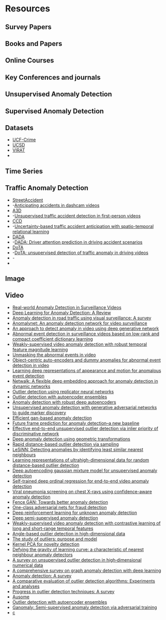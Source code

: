 # Resources
## Survey Papers
## Books and Papers
## Online Courses
## Key Conferences and journals
## Unsupervised Anomaly Detection
## Supervised Anomaly Detection
## Datasets
- [UCF-Crime](https://www.crcv.ucf.edu/research/real-world-anomaly-detection-in-surveillance-videos/)
- [UCSD](http://www.svcl.ucsd.edu/projects/anomaly/dataset.htm)
- [VIRAT](https://viratdata.org/)
- []()
## Time Series
## Traffic Anomaly Detection
- [StreetAccident](https://github.com/smallcorgi/Anticipating-Accidents)
- -[Anticipating accidents in dashcam videos]()
- [A3D](https://github.com/MoonBlvd/tad-IROS2019)
- -[Unsupervised traffic accident detection in first-person videos]()
- [CCD](https://github.com/Cogito2012/UString)
- -[Uncertainty-based traffic accident anticipation with spatio-temporal relational learning]()
- [DADA](https://github.com/JWFangit/LOTVS-DADA)
- -[DADA: Driver attention prediction in driving accident scenarios]()
- [DoTA](https://github.com/MoonBlvd/Detection-of-Traffic-Anomaly)
- -[DoTA: unsupervised detection of traffic anomaly in driving videos]()
- -[]()
- 
## Image
## Video
- [Real-world Anomaly Detection in Surveillance Videos](https://scholar.google.com/scholar?hl=en&as_sdt=0%2C5&q=Real-world+Anomaly+Detection+in+Surveillance+Videos&btnG=) 
- [Deep Learning for Anomaly Detection: A Review](https://scholar.google.com/scholar?hl=en&as_sdt=2005&sciodt=0%2C5&cites=14919802204024255526&scipsc=&q=Deep+Learning+for+Anomaly+Detection%3A+A+Review&btnG=)
- [Anomaly detection in road traffic using visual surveillance: A survey](https://scholar.google.com/scholar?hl=en&as_sdt=2005&sciodt=0%2C5&cites=18078032682756398337&scipsc=&q=Anomaly+Detection+in+Road+Traffic+Using+Visual+Surveillance%3A+A+Survey&btnG=)
- [Anomalynet: An anomaly detection network for video surveillance](https://scholar.google.com/scholar?hl=en&as_sdt=0%2C5&q=AnomalyNet%3A+An+Anomaly+Detection+Network+for+Video+Surveillance&btnG=)
- [An approach to detect anomaly in video using deep generative network](https://scholar.google.com/scholar?hl=en&as_sdt=0%2C5&q=An+Approach+to+Detect+Anomaly+in+Video+Using+Deep+Generative+Network&btnG=)
- [Abnormal event detection in surveillance videos based on low-rank and compact coefficient dictionary learning](https://scholar.google.com/scholar?hl=en&as_sdt=0%2C5&q=Abnormal+event+detection+in+surveillance+videos+based+on+low-rank+and+compact+coefficient+dictionary+learning&btnG=)
- [Weakly-supervised video anomaly detection with robust temporal feature magnitude learning](https://openaccess.thecvf.com/content/ICCV2021/html/Tian_Weakly-Supervised_Video_Anomaly_Detection_With_Robust_Temporal_Feature_Magnitude_Learning_ICCV_2021_paper.html)
- [Unmasking the abnormal events in video](https://scholar.google.com/scholar?hl=en&as_sdt=0%2C5&q=Unmasking+the+abnormal+events+in+video&btnG=)
- [Object-centric auto-encoders and dummy anomalies for abnormal event detection in video](https://scholar.google.com/scholar?hl=en&as_sdt=0%2C5&q=Object-centric+auto-encoders+and+dummy+anomalies+for+abnormal+event+detection+in+video&btnG=)
- [Learning deep representations of appearance and motion for anomalous event detection](https://scholar.google.com/scholar?hl=en&as_sdt=0%2C5&q=%22Learning+deep+representations+of+appearance+and+motion+for+anomalous+event+detection&btnG=)
- [Netwalk: A flexible deep embedding approach for anomaly detection in dynamic networks](https://scholar.google.com/scholar?hl=en&as_sdt=0%2C5&q=%22Netwalk%3A+A+flexible+deep+embedding+approach+for+anomaly+detection+in+dynamic+networks&btnG=)
- [Outlier detection using replicator neural networks](https://scholar.google.com/scholar?hl=en&as_sdt=0%2C5&q=Outlier+detection+using+replicator+neural+networks&btnG=)
- [Outlier detection with autoencoder ensembles](https://scholar.google.com/scholar?hl=en&as_sdt=0%2C5&q=Outlier+detection+with+autoencoder+ensembles&btnG=)
- [Anomaly detection with robust deep autoencoders](https://scholar.google.com/scholar?hl=en&as_sdt=0%2C5&q=Anomaly+detection+with+robust+deep+autoencoders&btnG=)
- [Unsupervised anomaly detection with generative adversarial networks to guide marker discovery](https://scholar.google.com/scholar?hl=en&as_sdt=0%2C5&q=Unsupervised+anomaly+detection+with+generative+adversarial+networks+to+guide+marker+discovery&btnG=)
- [Efficient gan-based anomaly detection](https://arxiv.org/abs/1802.06222)
- [Future frame prediction for anomaly detection–a new baseline](https://scholar.google.com/scholar?hl=en&as_sdt=0%2C5&q=%22Future+frame+prediction+for+anomaly+detection%E2%80%93a+new+baseline&btnG=)
- [Effective end-to-end unsupervised outlier detection via inlier priority of discriminative network](https://scholar.google.com/scholar?hl=en&as_sdt=0%2C5&q=Effective+End-to-end+Unsupervised+Outlier+Detection+via+Inlier+Priority+of+Discriminative+Network&btnG=)
- [Deep anomaly detection using geometric transformations](https://scholar.google.com/scholar?hl=en&as_sdt=0%2C5&q=Deep+anomaly+detection+using+geometric+transformations&btnG=)
- [Rapid distance-based outlier detection via sampling](https://scholar.google.com/scholar?hl=en&as_sdt=0%2C5&q=Rapid+distance-based+outlier+detection+via+sampling&btnG=)
- [LeSiNN: Detecting anomalies by identifying least similar nearest neighbours](https://scholar.google.com/scholar?hl=en&as_sdt=0%2C5&q=LeSiNN%3A+Detecting+anomalies+by+identifying+least+similar+nearest+neighbours&btnG=)
- [Learning representations of ultrahigh-dimensional data for random distance-based outlier detection](https://scholar.google.com/scholar?hl=en&as_sdt=0%2C5&q=Learning+representations+of+ultrahigh-dimensional+data+for+random+distance-based+outlier+detection&btnG=)
- [Deep autoencoding gaussian mixture model for unsupervised anomaly detection](https://scholar.google.com/scholar?hl=en&as_sdt=0%2C5&q=Deep+autoencoding+gaussian+mixture+model+for+unsupervised+anomaly+detection&btnG=)
- [Self-trained deep ordinal regression for end-to-end video anomaly detection](https://scholar.google.com/scholar?hl=en&as_sdt=0%2C5&q=Self-trained+deep+ordinal+regression+for+End-to-End+video+anomaly+detection&btnG=)
- [Viral pneumonia screening on chest X-rays using confidence-aware anomaly detection](https://scholar.google.com/scholar?hl=en&as_sdt=0%2C5&q=Viral+Pneumonia+Screening+on+Chest+X-rays+Using+Confidence-Aware+Anomaly+Detection&btnG=)
- [Fence GAN: Towards better anomaly detection](https://scholar.google.com/scholar?hl=en&as_sdt=0%2C5&q=Fence+GAN%3A+Towards+better+anomaly+detection&btnG=)
- [One-class adversarial nets for fraud detection](https://scholar.google.com/scholar?hl=en&as_sdt=0%2C5&q=One-class+adversarial+nets+for+fraud+detection&btnG=)
- [Deep reinforcement learning for unknown anomaly detection](https://scholar.google.com/scholar?hl=en&as_sdt=0%2C5&q=Deep+Reinforcement+Learning+for+Unknown+Anomaly+Detection&btnG=)
- [Deep semi-supervised anomaly detection](https://arxiv.org/abs/1906.02694)
- [Weakly-supervised video anomaly detection with contrastive learning of long and short-range temporal features](https://scholar.google.com/scholar?hl=en&as_sdt=0%2C5&q=Weakly-supervised+Video+Anomaly+Detection+with+Contrastive+Learning+of+Long+and+Short-range+Temporal+Features&btnG=)
- [Angle-based outlier detection in high-dimensional data](https://dl.acm.org/doi/abs/10.1145/1401890.1401946)
- [The study of outliers: purpose and model](https://scholar.google.com/scholar?hl=en&as_sdt=0%2C5&q=The+study+of+outliers%3A+purpose+and+model&btnG=)
- [Kernel PCA for novelty detection](https://www.sciencedirect.com/science/article/abs/pii/S0031320306003414)
- [Defying the gravity of learning curve: a characteristic of nearest neighbour anomaly detectors](https://scholar.google.com/scholar?hl=en&as_sdt=0%2C5&q=Defying+the+Gravity+of+Learning+Curve%3A++A+Characteristic+of+Nearest+Neighbour+Anomaly+Detectors&btnG=)
- [A survey on unsupervised outlier detection in high‐dimensional numerical data](https://scholar.google.com/scholar?hl=en&as_sdt=0%2C5&q=A+survey+on+unsupervised+outlier+detection+in+high-dimensional+numerical++data&btnG=)
- [A comprehensive survey on graph anomaly detection with deep learning](https://scholar.google.com/scholar?hl=en&as_sdt=0%2C5&q=A+Comprehensive+Survey+on+Graph+Anomaly+Detection+with+Deep+Learning&btnG=)
- [Anomaly detection: A survey](https://dl.acm.org/doi/abs/10.1145/1541880.1541882)
- [A comparative evaluation of outlier detection algorithms: Experiments and analyses](https://scholar.google.com/scholar?hl=en&as_sdt=0%2C5&q=A+comparative+evaluation+of+outlier+detection+algorithms%3A+experiments+and+analyses&btnG=)
- [Progress in outlier detection techniques: A survey](https://scholar.google.com/scholar?hl=en&as_sdt=0%2C5&q=Progress+in+Outlier+Detection+Techniques%3A+A+Survey&btnG=)
- [Ausome](https://github.com/yzhao062/anomaly-detection-resources#11-books)
- [Outlier detection with autoencoder ensembles](https://scholar.google.com/scholar?hl=en&as_sdt=0%2C5&q=Outlier+Detection+with+Autoencoder+Ensembles&btnG=)
- [Ganomaly: Semi-supervised anomaly detection via adversarial training](https://scholar.google.com/scholar?hl=en&as_sdt=0%2C5&q=GANomaly%3A+Semi-Supervised+Anomaly+Detection+via+Adversarial+Training&btnG=)
- [c]()

